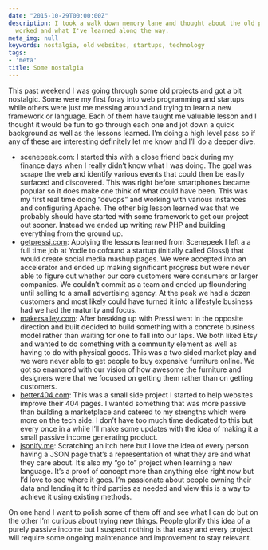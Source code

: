 ```yaml
---
date: "2015-10-29T00:00:00Z"
description: I took a walk down memory lane and thought about the old projects I've
  worked and what I've learned along the way.
meta_img: null
keywords: nostalgia, old websites, startups, technology
tags:
- 'meta'
title: Some nostalgia
---
```


This past weekend I was going through some old projects and got a bit nostalgic. Some were my first foray into web programming and startups while others were just me messing around and trying to learn a new framework or language. Each of them have taught me valuable lesson and I thought it would be fun to go through each one and jot down a quick background as well as the lessons learned. I’m doing a high level pass so if any of these are interesting definitely let me know and I’ll do a deeper dive.

- scenepeek.com: I started this with a close friend back during my finance days when I really didn’t know what I was doing. The goal was scrape the web and identify various events that could then be easily surfaced and discovered. This was right before smartphones became popular so it does make one think of what could have been. This was my first real time doing “devops” and working with various instances and configuring Apache. The other big lesson learned was that we probably should have started with some framework to get our project out sooner. Instead we ended up writing raw PHP and building everything from the ground up.
- <a href="http://getpressi.com" target="_blank">getpressi.com</a>: Applying the lessons learned from Scenepeek I left a a full time job at Yodle to cofound a startup (initially called Glossi) that would create social media mashup pages. We were accepted into an accelerator and ended up making significant progress but were never able to figure out whether our core customers were consumers or larger companies. We couldn’t commit as a team and ended up floundering until selling to a small advertising agency. At the peak we had a dozen customers and most likely could have turned it into a lifestyle business had we had the maturity and focus.
- <a href="http://makersalley.com" target="_blank">makersalley.com</a>: After breaking up with Pressi went in the opposite direction and built decided to build something with a concrete business model rather than waiting for one to fall into our laps. We both liked Etsy and wanted to do something with a community element as well as having to do with physical goods. This was a two sided market play and we were never able to get people to buy expensive furniture online. We got so enamored with our vision of how awesome the furniture and designers were that we focused on getting them rather than on getting customers.
- <a href="https://better404.com" target="_blank">better404.com</a>: This was a small side project I started to help websites improve their 404 pages. I wanted something that was more passive than building a marketplace and catered to my strengths which were more on the tech side. I don’t have too much time dedicated to this but every once in a while I’ll make some updates with the idea of making it a small passive income generating product.
- <a href="http://jsonify.me" target="_blank">jsonify.me</a>: Scratching an itch here but I love the idea of every person having a JSON page that’s a representation of what they are and what they care about. It’s also my “go to” project when learning a new language. It’s a proof of concept more than anything else right now but I’d love to see where it goes. I’m passionate about people owning their data and lending it to third parties as needed and view this is a way to achieve it using existing methods.

On one hand I want to polish some of them off and see what I can do but on the other I’m curious about trying new things. People glorify this idea of a purely passive income but I suspect nothing is that easy and every project will require some ongoing maintenance and improvement to stay relevant.
